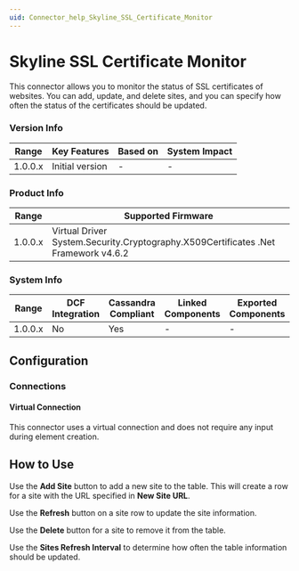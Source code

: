 ```yaml
---
uid: Connector_help_Skyline_SSL_Certificate_Monitor
---
```


# Skyline SSL Certificate Monitor

This connector allows you to monitor the status of SSL certificates of websites. You can add, update, and delete sites, and you can specify how often the status of the certificates should be updated.

### Version Info

| Range     | Key Features     | Based on     | System Impact     |
|-----------|------------------|--------------|-------------------|
| 1.0.0.x   | Initial version  | -            | -                 |

### Product Info

| Range     | Supported Firmware                                                                 |
|-----------|------------------------------------------------------------------------------------|
| 1.0.0.x   | Virtual Driver System.Security.Cryptography.X509Certificates .Net Framework v4.6.2 |

### System Info

| Range     | DCF Integration     | Cassandra Compliant     | Linked Components     | Exported Components     |
|-----------|---------------------|-------------------------|-----------------------|-------------------------|
| 1.0.0.x   | No                  | Yes                     | -                     | -                       |

## Configuration

### Connections

#### Virtual Connection

This connector uses a virtual connection and does not require any input during element creation.

## How to Use

Use the **Add Site** button to add a new site to the table. This will create a row for a site with the URL specified in **New Site URL**.

Use the **Refresh** button on a site row to update the site information.

Use the **Delete** button for a site to remove it from the table.

Use the **Sites Refresh Interval** to determine how often the table information should be updated.
